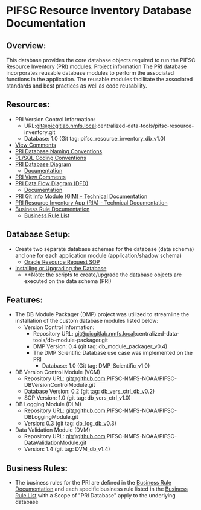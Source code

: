 # PIFSC Resource Inventory Database Documentation

## Overview:
This database provides the core database objects required to run the PIFSC Resource Inventory (PRI) modules. Project information The PRI database incorporates reusable database modules to perform the associated functions in the application. The reusable modules facilitate the associated standards and best practices as well as code reusability.

## Resources:
-   PRI Version Control Information:
    -   URL:git@picgitlab.nmfs.local:centralized-data-tools/pifsc-resource-inventory.git
    -   Database: 1.0 (Git tag: pifsc_resource_inventory_db_v1.0)
-   [View Comments](PRI_view_comments.xlsx)
-   [PRI Database Naming Conventions](PIFSC%20Resource%20Inventory%20DB%20Naming%20Conventions.md)
-   [PL/SQL Coding Conventions](./PIFSC%20Resource%20Inventory%20-%20PLSQL%20Coding%20Conventions.md)
-   [PRI Database Diagram](data_model/PRI_DB_diagram.pdf)
    -   [Documentation](PIFSC%20Resource%20Inventory%20DB%20Diagram%20Documentation.md)
-   [PRI View Comments](./PRI_view_comments.xlsx)
-   [PRI Data Flow Diagram (DFD)](DFD/PRI_DFD.drawio.png)
    -   [Documentation](DFD/PIFSC%20Resource%20Inventory%20Data%20Flow%20Diagram%20Documentation.md)
-   [PRI Git Info Module (GIM) - Technical Documentation](../GIM/docs/PIFSC%20Resource%20Inventory%20Git%20Info%20Module%20-%20Technical%20Documentation.md)
-   [PRI Resource Inventory App (RIA) - Technical Documentation](../RIA/docs/PIFSC%20Resource%20Inventory%20Resource%20Inventory%20Application%20-%20Technical%20Documentation.md)
-   [Business Rule Documentation](./PIFSC%20Resource%20Inventory%20-%20Business%20Rule%20Documentation.md)
    -   [Business Rule List](./PRI%20Business%20Rule%20List.xlsx)

## Database Setup:
-   Create two separate database schemas for the database (data schema) and one for each application module (application/shadow schema)
    -   [Oracle Resource Request SOP](https://docs.google.com/document/d/1cSru4Cy7Ccl3sd-3UrOFb5cqmOPtzjd0khG1lX0VSE0/edit#bookmark=kix.87qwoqx35jfc)
-   [Installing or Upgrading the Database](./PIFSC%20Resource%20Inventory%20-%20Installing%20or%20Upgrading%20the%20Database.md)
    -   \*\*Note: the scripts to create/upgrade the database objects are executed on the data schema (PRI)

## Features:
-   The DB Module Packager (DMP) project was utilized to streamline the installation of the custom database modules listed below:
    -   Version Control Information:
        -   Repository URL: git@picgitlab.nmfs.local:centralized-data-tools/db-module-packager.git
        -   DMP Version: 0.4 (git tag: db_module_packager_v0.4)
        -   The DMP Scientific Database use case was implemented on the PRI
            -   Database: 1.0 (Git tag: DMP_Scientific_v1.0)
-   DB Version Control Module (VCM)
    -   Repository URL: git@github.com:PIFSC-NMFS-NOAA/PIFSC-DBVersionControlModule.git
    -   Database Version: 0.2 (git tag: db_vers_ctrl_db_v0.2)
    -   SOP Version: 1.0 (git tag: db_vers_ctrl_v1.0)
-   DB Logging Module (DLM)
    -   Repository URL: git@github.com:PIFSC-NMFS-NOAA/PIFSC-DBLoggingModule.git
    -   Version: 0.3 (git tag: db_log_db_v0.3)
-   Data Validation Module (DVM)
    -   Repository URL: git@github.com:PIFSC-NMFS-NOAA/PIFSC-DataValidationModule.git
    -   Version: 1.4 (git tag: DVM_db_v1.4)

## Business Rules:
-   The business rules for the PRI are defined in the [Business Rule Documentation](./PIFSC%20Resource%20Inventory%20-%20Business%20Rule%20Documentation.md) and each specific business rule listed in the [Business Rule List](./PRI%20Business%20Rule%20List.xlsx) with a Scope of "PRI Database" apply to the underlying database

